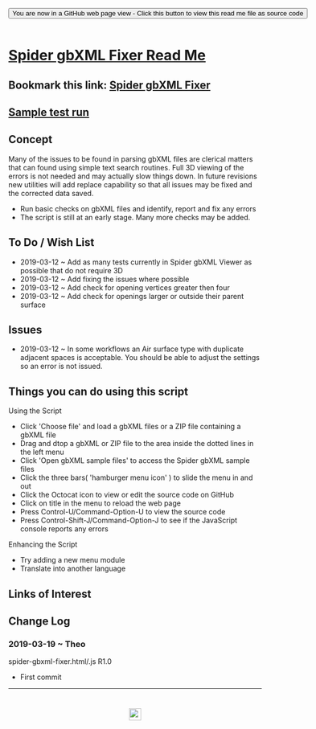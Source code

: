 
<span style=display:none; >[You are now in a GitHub source code view - click this link to view Read Me file as a web page]( https://www.ladybug.tools/spider-gbxml-tools/#sandbox/spider-gbxml-fixer/README.md "View file as a web page." ) </span>

<div><input type=button class = "btn btn-secondary btn-sm" onclick=window.location.href="https://github.com/ladybug-tools/spider-gbxml-tools/blob/master/sandbox/spider-gbxml-fixer/README.md"
value="You are now in a GitHub web page view - Click this button to view this read me file as source code" ></div>

<br>

# [Spider gbXML Fixer Read Me]( #sandbox/spider-gbxml-fixer/README.md )

<!--
<iframe src=https://www.ladybug.tools/spider-gbxml-tools/sandbox/spider-gbxml-fixer/sandbox/spider-gbxml-fixer.html width=100% height=500px >Iframes are not viewable in GitHub source code views</iframe>
_<small>Spider gbXML Fixer</small>_
-->

## Bookmark this link: [Spider gbXML Fixer]( https://www.ladybug.tools/spider-gbxml-tools/sandbox/spider-gbxml-fixer/ )

## [Sample test run]( https://www.ladybug.tools/spider-gbxml-tools/sandbox/spider-gbxml-fixer/r1/spider-gbxml-fixer.html#https://cdn.jsdelivr.net/gh/ladybug-tools/spider@master/gbxml-sample-files/bristol-clifton-downs-broken.xml )


## Concept

Many of the issues to be found in parsing gbXML files are clerical matters that can found using simple text search routines. Full 3D viewing of the errors is not needed and may actually slow things down. In future revisions new utilities will add replace capability so that all issues may be fixed and the corrected data saved.

* Run basic checks on gbXML files and identify, report and fix any errors
* The script is still at an early stage. Many more checks may be added.


## To Do / Wish List

* 2019-03-12 ~ Add as many tests currently in Spider gbXML Viewer as possible that do not require 3D
* 2019-03-12 ~ Add fixing the issues where possible
* 2019-03-12 ~ Add check for opening vertices greater then four
* 2019-03-12 ~ Add check for openings larger or outside their parent surface

## Issues

* 2019-03-12 ~ In some workflows an Air surface type with duplicate adjacent spaces is acceptable. You should be able to adjust the settings so an error is not issued.


## Things you can do using this script

Using the Script
* Click 'Choose file' and load a gbXML files or a ZIP file containing a gbXML file
* Drag and dtop a gbXML or ZIP file to the area inside the dotted lines in the left menu
* Click 'Open gbXML sample files' to access the Spider gbXML sample files
* Click the three bars( 'hamburger menu icon' ) to slide the menu in and out
* Click the Octocat icon to view or edit the source code on GitHub
* Click on title in the menu to reload the web page
* Press Control-U/Command-Option-U to view the source code
* Press Control-Shift-J/Command-Option-J to see if the JavaScript console reports any errors

Enhancing the Script

* Try adding a new menu module
* Translate into another language

## Links of Interest



## Change Log


### 2019-03-19 ~ Theo

spider-gbxml-fixer.html/.js R1.0

* First commit


***

# <center title="hello!" ><a href=javascript:window.scrollTo(0,0); style=text-decoration:none; > <img src="https://ladybug.tools/artwork/icons_bugs/ico/spider.ico" height=24 > </a></center>

